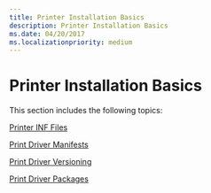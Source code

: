 ```yaml
---
title: Printer Installation Basics
description: Printer Installation Basics
ms.date: 04/20/2017
ms.localizationpriority: medium
---
```


# Printer Installation Basics


This section includes the following topics:

[Printer INF Files](printer-inf-files.md)

[Print Driver Manifests](print-driver-manifests.md)

[Print Driver Versioning](print-driver-versioning.md)

[Print Driver Packages](print-driver-packages.md)

 

 




